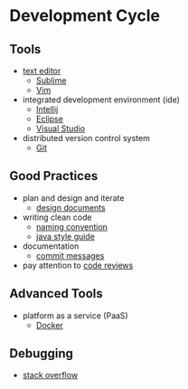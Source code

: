 # Development Cycle

## Tools

* [text editor](https://github.com/sindresorhus/awesome#editors)
  * [Sublime](https://www.sublimetext.com/3)
  * [Vim](https://www.vim.org/download.php)
* integrated development environment (ide)
  * [Intellij](https://www.jetbrains.com/idea/download)
  * [Eclipse](https://www.eclipse.org/downloads/)
  * [Visual Studio](https://visualstudio.microsoft.com/downloads/)
* distributed version control system
  * [Git](https://github.com/tiimgreen/github-cheat-sheet#github-cheat-sheet-)

## Good Practices

* plan and design and iterate
  * [design documents](https://www.industrialempathy.com/posts/design-docs-at-google/)
* writing clean code
  * [naming convention](https://github.com/kettanaito/naming-cheatsheet#naming-cheatsheet)
  * [java style guide](https://google.github.io/styleguide/javaguide.html#s1-introduction)
* documentation
  * [commit messages](https://chris.beams.io/posts/git-commit/)
* pay attention to 
  [code reviews](https://github.com/google/eng-practices/blob/master/review/reviewer/comments.md)

## Advanced Tools

* platform as a service (PaaS)
  * [Docker](https://github.com/veggiemonk/awesome-docker#readme)
  
## Debugging

* [stack overflow](www.stackoverflow.com)
